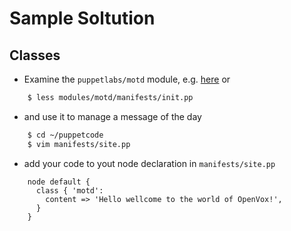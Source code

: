 # Sample Soltution

## Classes

* Examine the `puppetlabs/motd` module, e.g. [here](https://github.com/puppetlabs/puppetlabs-motd/blob/main/REFERENCE.md) or

```bash
    $ less modules/motd/manifests/init.pp
```

* and use it to manage a message of the day

```bash
    $ cd ~/puppetcode
    $ vim manifests/site.pp
```

* add your code to yout node declaration in `manifests/site.pp`

```puppet
    node default {
      class { 'motd':
        content => 'Hello wellcome to the world of OpenVox!',
      }
    }
```
